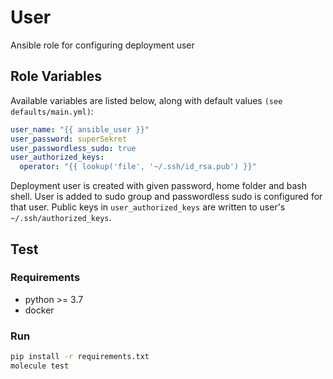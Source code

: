 # User
Ansible role for configuring deployment user

## Role Variables
Available variables are listed below, along with default values `(see defaults/main.yml)`:
```yaml
user_name: "{{ ansible_user }}"
user_password: superSekret
user_passwordless_sudo: true
user_authorized_keys:
  operator: "{{ lookup('file', '~/.ssh/id_rsa.pub') }}"
```

Deployment user is created with given password, home folder and bash shell. User is added to sudo group and passwordless sudo is configured for that user. Public keys in `user_authorized_keys` are written to user's `~/.ssh/authorized_keys`.

## Test
### Requirements
- python >= 3.7
- docker

### Run
```bash
pip install -r requirements.txt
molecule test
```
